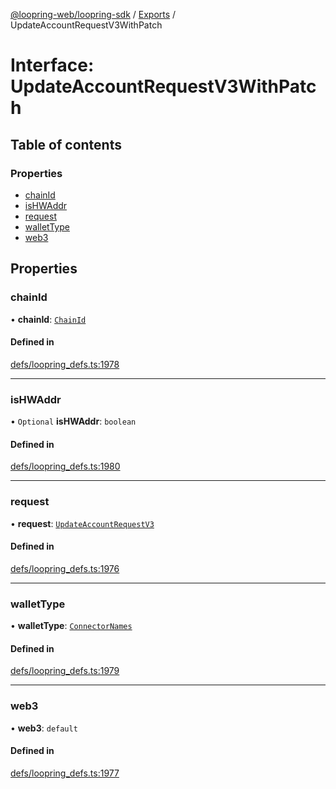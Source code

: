 [@loopring-web/loopring-sdk](../README.md) / [Exports](../modules.md) / UpdateAccountRequestV3WithPatch

# Interface: UpdateAccountRequestV3WithPatch

## Table of contents

### Properties

- [chainId](UpdateAccountRequestV3WithPatch.md#chainid)
- [isHWAddr](UpdateAccountRequestV3WithPatch.md#ishwaddr)
- [request](UpdateAccountRequestV3WithPatch.md#request)
- [walletType](UpdateAccountRequestV3WithPatch.md#wallettype)
- [web3](UpdateAccountRequestV3WithPatch.md#web3)

## Properties

### chainId

• **chainId**: [`ChainId`](../enums/ChainId.md)

#### Defined in

[defs/loopring_defs.ts:1978](https://github.com/Loopring/loopring_sdk/blob/538bd47/src/defs/loopring_defs.ts#L1978)

___

### isHWAddr

• `Optional` **isHWAddr**: `boolean`

#### Defined in

[defs/loopring_defs.ts:1980](https://github.com/Loopring/loopring_sdk/blob/538bd47/src/defs/loopring_defs.ts#L1980)

___

### request

• **request**: [`UpdateAccountRequestV3`](UpdateAccountRequestV3.md)

#### Defined in

[defs/loopring_defs.ts:1976](https://github.com/Loopring/loopring_sdk/blob/538bd47/src/defs/loopring_defs.ts#L1976)

___

### walletType

• **walletType**: [`ConnectorNames`](../enums/ConnectorNames.md)

#### Defined in

[defs/loopring_defs.ts:1979](https://github.com/Loopring/loopring_sdk/blob/538bd47/src/defs/loopring_defs.ts#L1979)

___

### web3

• **web3**: `default`

#### Defined in

[defs/loopring_defs.ts:1977](https://github.com/Loopring/loopring_sdk/blob/538bd47/src/defs/loopring_defs.ts#L1977)
